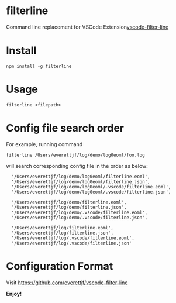 # filterline
Command line replacement for VSCode Extension[vscode-filter-line](https://github.com/everettjf/vscode-filter-line)

# Install

```
npm install -g filterline
```

# Usage

```
filterline <filepath>
```

# Config file search order

For example, running command 

```
filterline /Users/everettjf/log/demo/log0eoml/foo.log
```

will search corresponding config file in the order as below:

```
  '/Users/everettjf/log/demo/log0eoml/filterline.eoml',
  '/Users/everettjf/log/demo/log0eoml/filterline.json',
  '/Users/everettjf/log/demo/log0eoml/.vscode/filterline.eoml',
  '/Users/everettjf/log/demo/log0eoml/.vscode/filterline.json',

  '/Users/everettjf/log/demo/filterline.eoml',
  '/Users/everettjf/log/demo/filterline.json',
  '/Users/everettjf/log/demo/.vscode/filterline.eoml',
  '/Users/everettjf/log/demo/.vscode/filterline.json',

  '/Users/everettjf/log/filterline.eoml',
  '/Users/everettjf/log/filterline.json',
  '/Users/everettjf/log/.vscode/filterline.eoml',
  '/Users/everettjf/log/.vscode/filterline.json' 
```


# Configuration Format

Visit https://github.com/everettjf/vscode-filter-line


**Enjoy!**



